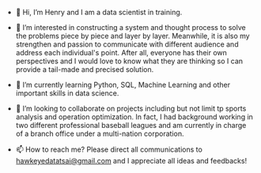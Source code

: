 - 👋 Hi, I’m Henry and I am a data scientist in training.

- 👀 I’m interested in constructing a system and thought process to solve the problems piece by piece and layer by layer. Meanwhile, it is also my strengthen and passion to communicate with different audience and address each individual's point. After all, everyone has their own perspectives and I would love to know what they are thinking so I can provide a tail-made and precised solution. 

- 🌱 I’m currently learning Python, SQL, Machine Learning and other important skills in data science.

- 💞️ I’m looking to collaborate on projects including but not limit tp sports analysis and operation optimization. In fact, I had background working in two different professional baseball leagues and am currently in charge of a branch office under a multi-nation corporation.

- 📫 How to reach me? Please direct all communications to hawkeyedatatsai@gmail.com and I appreciate all ideas and feedbacks!

<!---
hawkeyedatatsai/hawkeyedatatsai is a ✨ special ✨ repository because its `README.md` (this file) appears on your GitHub profile.
You can click the Preview link to take a look at your changes.
--->

